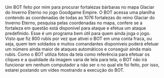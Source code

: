 Um BOT feito por mim para procurar fortalezas bárbaras no mapa Glaciar do Inverno Eterno no jogo Goodgame Empire.
O BOT acessa uma planilha contendo as coordenadas de todas as 1076 fortalezas do reino Glaciar do Inverno Eterno, pesquisa pelas coordenadas no mapa, confere se a fortaleza em questão está disponível para ataque e efetua um ataque predefinido.
Esse é um programa bem útil para quem ainda joga o jogo. Visto que fiz 800 rubís por vez que ativei o BOT em uma conta fraca, ou seja, quem tem soldados e muitos comandantes disponíveis poderá efetuar um número ainda maior de ataques automáticos e conseguir ainda mais rubís.
Como o BOT utiliza fotos da tela como referência para efetuar os cliques e a qualidade da imagem varia de tela para tela, o BOT não irá funcionar em nenhum computador a não ser o no qual ele foi feito, por isso, estarei postando um vídeo mostrando a execução do BOT.
